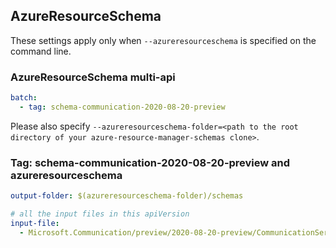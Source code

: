 ## AzureResourceSchema

These settings apply only when `--azureresourceschema` is specified on the command line.

### AzureResourceSchema multi-api

``` yaml $(azureresourceschema) && $(multiapi)
batch:
  - tag: schema-communication-2020-08-20-preview

```

Please also specify `--azureresourceschema-folder=<path to the root directory of your azure-resource-manager-schemas clone>`.

### Tag: schema-communication-2020-08-20-preview and azureresourceschema

``` yaml $(tag) == 'schema-communication-2020-08-20-preview' && $(azureresourceschema)
output-folder: $(azureresourceschema-folder)/schemas

# all the input files in this apiVersion
input-file:
  - Microsoft.Communication/preview/2020-08-20-preview/CommunicationService.json

```
